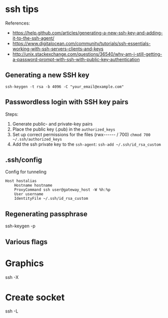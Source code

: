 # ssh tips

References:
- https://help.github.com/articles/generating-a-new-ssh-key-and-adding-it-to-the-ssh-agent/
- https://www.digitalocean.com/community/tutorials/ssh-essentials-working-with-ssh-servers-clients-and-keys
- http://unix.stackexchange.com/questions/36540/why-am-i-still-getting-a-password-prompt-with-ssh-with-public-key-authentication

## Generating a new SSH key

~~~~
ssh-keygen -t rsa -b 4096 -C "your_email@example.com"
~~~~

## Passwordless login with SSH key pairs

Steps:

1. Generate public- and private-key pairs 
2. Place the public key (.pub) in the `authorized_keys`
3. Set up correct permissions for the files (rwx------ / 700)
	`chmod 700 ~/.ssh/authorized_keys`
4. Add the ssh private key to the `ssh-agent`:
	`ssh-add ~/.ssh/id_rsa_custom`
 

## .ssh/config

Config for tunneling

~~~~
Host hostalias
    Hostname hostname
    ProxyCommand ssh user@gateway_host -W %h:%p
    User username
    IdentityFile ~/.ssh/id_rsa_custom
~~~~


## Regenerating passphrase
ssh-keygen -p

## Various flags

# Graphics
ssh -X

# Create socket
ssh -L 
